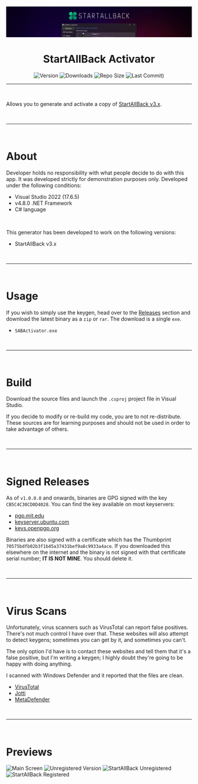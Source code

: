 <p align="center"><img src="Docs/images/banner.png" width="860"></p>
<h1 align="center"><b>StartAllBack Activator</b></h1>

<div align="center">

![Version](https://img.shields.io/github/v/tag/Aetherinox/startallback-activator?logo=GitHub&label=version&color=ba5225) ![Downloads](https://img.shields.io/github/downloads/Aetherinox/startallback-activator/total) ![Repo Size](https://img.shields.io/github/repo-size/Aetherinox/startallback-activator?label=size&color=59702a) ![Last Commit)](https://img.shields.io/github/last-commit/Aetherinox/startallback-activator?color=b43bcc)

</div>

---

<br />

Allows you to generate and activate a copy of [StartAllBack v3.x](https://startallback.com/).

<br />

---

<br />

# About

Developer holds no responsibility with what people decide to do with this app. It was developed strictly for demonstration purposes only.
Developed under the following conditions:

- Visual Studio 2022 (17.6.5)
- v4.8.0 .NET Framework
- C# language

<br />

This generator has been developed to work on the following versions:
- StartAllBack v3.x

<br />

---

<br />

# Usage

If you wish to simply use the keygen, head over to the [Releases](https://github.com/Aetherinox/startallback-activator/releases) section and download the latest binary as a `zip` or `rar`. The download is a single `exe`.

- `SABActivator.exe`

<br />

---

<br />

# Build

Download the source files and launch the `.csproj` project file in Visual Studio.

If you decide to modify or re-build my code, you are to not re-distribute. These sources are for learning purposes and should not be used in order to take advantage of others.

<br />

---

<br />

# Signed Releases

As of `v1.0.0.0` and onwards, binaries are GPG signed with the key `CB5C4C30CD0D4028`. You can find the key available on most keyservers:

- [pgp.mit.edu](https://pgp.mit.edu/)
- [keyserver.ubuntu.com](keyserver.ubuntu.com)
- [keys.openpgp.org](https://keys.openpgp.org)

Binaries are also signed with a certificate which has the Thumbprint `70575bdfb02b3f1b45a37431bef9a8c9933a4ace`. If you downloaded this elsewhere on the internet and the binary is not signed with that certificate serial number; **IT IS NOT MINE**. You should delete it.

<br />

---

<br />

# Virus Scans

Unfortunately, virus scanners such as VirusTotal can report false positives. There's not much control I have over that. These websites will also attempt to detect keygens; sometimes you can get by it, and sometimes you can't.

The only option I'd have is to contact these websites and tell them that it's a false positive, but I'm writing a keygen; I highly doubt they're going to be happy with doing anything.

I scanned with Windows Defender and it reported that the files are clean.

- [VirusTotal](https://www.virustotal.com/gui/file/45b6147b0f15ab0da200b560c90f522fd5ebc4df536b3789c86c973cde272823)
- [Jotti](https://virusscan.jotti.org/en-US/filescanjob/34oiw5q3lk)
- [MetaDefender](https://metadefender.opswat.com/results/file/bzIzMTIzMUppOTRRNGdvcnZTVGxBREkxeldB_mdaas/regular/overview)

<br />

---

<br />

# Previews

![Main Screen](https://i.imgur.com/DlJvxMQ.png)
![Unregistered Version](https://i.imgur.com/8x4Fjb6.png)
![StartAllBack Unregistered](https://i.imgur.com/6btrbck.png)
![StartAllBack Registered](https://i.imgur.com/07vCB7G.png)